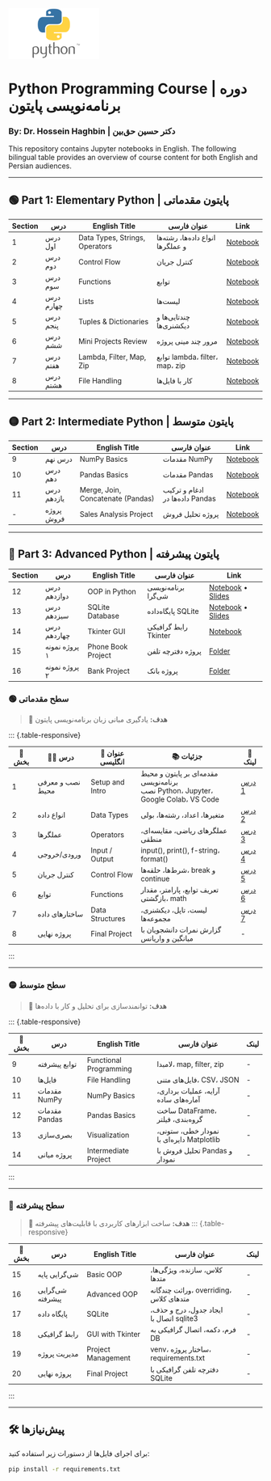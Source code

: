 <img src="images/Python-logo.png" alt="Python Course" width="180" height="100">

# Python Programming Course | دوره برنامه‌نویسی پایتون

### By: Dr. Hossein Haghbin | دکتر حسین حق‌بین 

This repository contains Jupyter notebooks in English. The following bilingual table provides an overview of course content for both English and Persian audiences.

---

## 🟢 Part 1: Elementary Python | پایتون مقدماتی

| Section | درس | English Title | عنوان فارسی | Link |
|--------|------|----------------|----------------|------|
| 1 | درس اول | Data Types, Strings, Operators | انواع داده‌ها، رشته‌ها و عملگرها | [Notebook](Note%20Books/sec1_basic%20data%20types%20and%20operators.ipynb) |
| 2 | درس دوم | Control Flow | کنترل جریان | [Notebook](Note%20Books/sec2_Control%20flow.ipynb) |
| 3 | درس سوم | Functions | توابع | [Notebook](Note%20Books/sec3_functions.ipynb) |
| 4 | درس چهارم | Lists | لیست‌ها | [Notebook](Note%20Books/sec4_lists.ipynb) |
| 5 | درس پنجم | Tuples & Dictionaries | چندتایی‌ها و دیکشنری‌ها | [Notebook](Note%20Books/sec5_tuples%20and%20dictionaries.ipynb) |
| 6 | درس ششم | Mini Projects Review | مرور چند مینی پروژه | [Notebook](Note%20Books/sec6_projects%20review.ipynb) |
| 7 | درس هفتم | Lambda, Filter, Map, Zip | توابع lambda، filter، map، zip | [Notebook](Note%20Books/sec7_lambda_filter_map_zip.ipynb) |
| 8 | درس هشتم | File Handling | کار با فایل‌ها | [Notebook](Note%20Books/sec8_files.ipynb) |

---

## 🟡 Part 2: Intermediate Python | پایتون متوسط

| Section | درس | English Title | عنوان فارسی | Link |
|--------|------|----------------|----------------|------|
| 9 | درس نهم | NumPy Basics | مقدمات NumPy | [Notebook](Note%20Books/sec9_NumPy.ipynb) |
| 10 | درس دهم | Pandas Basics | مقدمات Pandas | [Notebook](Note%20Books/sec10_Pandas.ipynb) |
| 11 | درس یازدهم | Merge, Join, Concatenate (Pandas) | ادغام و ترکیب داده‌ها در Pandas | [Notebook](Note%20Books/sec11_Pandas_Merge_Join_Concatenate.ipynb) |
| - | پروژه فروش | Sales Analysis Project | پروژه تحلیل فروش | [Notebook](Note%20Books/sec11_Sales_Analysis_Project.ipynb) |

---

## 🔵 Part 3: Advanced Python | پایتون پیشرفته

| Section | درس | English Title | عنوان فارسی | Link |
|--------|------|----------------|----------------|------|
| 12 | درس دوازدهم | OOP in Python | برنامه‌نویسی شی‌گرا | [Notebook](Note%20Books/sec12_OOP.ipynb) • [Slides](slides/OOP.pdf) |
| 13 | درس سیزدهم | SQLite Database | پایگاه‌داده SQLite | [Notebook](Note%20Books/sec13_DB.ipynb) • [Slides](slides/DB.pdf) |
| 14 | درس چهاردهم | Tkinter GUI | رابط گرافیکی Tkinter | [Notebook](Note%20Books/sec14_TKinter.ipynb) |
| 15 | پروژه نمونه ۱ | Phone Book Project | پروژه دفترچه تلفن | [Folder](sample%20projects/Phone_book) |
| 16 | پروژه نمونه ۲ | Bank Project | پروژه بانک | [Folder](sample%20projects/Bank_project) |



### 🟢 سطح مقدماتی
> 🎯 **هدف:** یادگیری مبانی زبان برنامه‌نویسی پایتون


::: {.table-responsive}

| 🔢 بخش | 🧑‍🏫 درس | 📝 عنوان انگلیسی | 📚 جزئیات | 🔗 لینک |
|-------|---------|------------------|----------------|----------------|
| 1 | نصب و معرفی محیط | Setup and Intro | مقدمه‌ای بر پایتون و محیط برنامه‌نویسی<br/>نصب Python، Jupyter، Google Colab، VS Code |[درس 1](https://github.com/haghbinh/Pylab/blob/master/Notebooks/sec1_setup_intro.ipynb)|
| 2 | انواع داده | Data Types | متغیرها، اعداد، رشته‌ها، بولی|[درس 2](https://github.com/haghbinh/Pylab/blob/master/Notebooks/sec2_Data_Types.ipynb)|
| 3 | عملگرها | Operators | عملگرهای ریاضی، مقایسه‌ای، منطقی | [درس 3](https://github.com/haghbinh/Pylab/blob/master/Notebooks/sec3_operators.ipynb) |
| 4 | ورودی/خروجی | Input / Output | input(), print(), f-string، format() | [درس 4](https://github.com/haghbinh/Pylab/blob/master/Notebooks/sec4_input_output.ipynb)  |
| 5 | کنترل جریان | Control Flow | شرط‌ها، حلقه‌ها، break و continue | [درس 5](https://github.com/haghbinh/Pylab/blob/master/Notebooks/sec5_Control_Flow.ipynb)  |
| 6 | توابع | Functions | تعریف توابع، پارامتر، مقدار بازگشتی، math | [درس 6](https://github.com/haghbinh/Pylab/blob/master/Notebooks/sec6_Functions.ipynb)  |
| 7 | ساختارهای داده | Data Structures | لیست، تاپل، دیکشنری، مجموعه‌ها | [درس 7](https://github.com/haghbinh/Pylab/blob/master/Notebooks/sec3_operatorssec7_Data_Structures.ipynb)  |
| 8 | پروژه نهایی | Final Project | گزارش نمرات دانشجویان با میانگین و واریانس | - |
:::


---

### 🟡 سطح متوسط
> 🎯 **هدف:** توانمندسازی برای تحلیل و کار با داده‌ها

::: {.table-responsive}

| 🔢 بخش | درس | English Title | عنوان فارسی | لینک |
|--------|------|----------------|----------------|------|
| 9 | توابع پیشرفته | Functional Programming | لامبدا، map, filter, zip | - |
| 10 | فایل‌ها | File Handling | فایل‌های متنی، CSV، JSON | - |
| 11 | مقدمات NumPy | NumPy Basics | آرایه، عملیات برداری، آماره‌های ساده | - |
| 12 | مقدمات Pandas | Pandas Basics | ساخت DataFrame، گروه‌بندی، فیلتر | - |
| 13 | بصری‌سازی | Visualization | نمودار خطی، ستونی، دایره‌ای با Matplotlib | - |
| 14 | پروژه میانی | Intermediate Project | تحلیل فروش با Pandas و نمودار | - |

:::

---

### 🔵 سطح پیشرفته
> 🎯 **هدف:** ساخت ابزارهای کاربردی با قابلیت‌های پیشرفته
::: {.table-responsive}

| 🔢 بخش | درس | English Title | عنوان فارسی | لینک |
|--------|------|----------------|----------------|------|
| 15 | شی‌گرایی پایه | Basic OOP | کلاس، سازنده، ویژگی‌ها، متدها | - |
| 16 | شی‌گرایی پیشرفته | Advanced OOP | وراثت چندگانه، overriding، متدهای کلاس | - |
| 17 | پایگاه داده | SQLite | ایجاد جدول، درج و حذف، اتصال با sqlite3 | - |
| 18 | رابط گرافیکی | GUI with Tkinter | فرم، دکمه، اتصال گرافیکی به DB | - |
| 19 | مدیریت پروژه | Project Management | venv، ساختار پروژه، requirements.txt | - |
| 20 | پروژه نهایی | Final Project | دفترچه تلفن گرافیکی با SQLite | - |
:::

---

## 🛠 پیش‌نیازها

برای اجرای فایل‌ها از دستورات زیر استفاده کنید:

```bash
pip install -r requirements.txt
```
